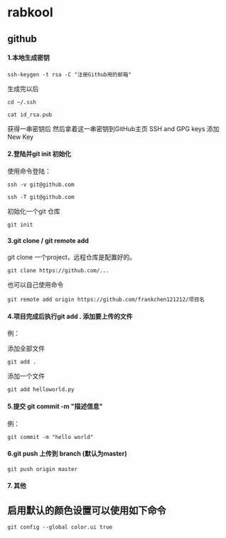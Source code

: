 # rabkool



## github

#### 1.本地生成密钥

```
ssh-keygen -t rsa -C "注册Github用的邮箱"
```

生成完以后

```
cd ~/.ssh 

cat id_rsa.pub
```

获得一串密钥后 然后拿着这一串密钥到GitHub主页 SSH and GPG keys 添加New Key

#### 2.登陆并git init 初始化

使用命令登陆：

```
ssh -v git@github.com 

ssh -T git@github.com
```



初始化一个git 仓库

```
git init
```



#### 3.git clone / git remote add

git clone 一个project，远程仓库是配置好的。

```
git clone https://github.com/...
```

 也可以自己使用命令

```
git remote add origin https://github.com/frankchen121212/项目名
```

#### 4.项目完成后执行git add . 添加要上传的文件

例：

添加全部文件

```
git add .
```

 添加一个文件

```
git add helloworld.py
```

 

#### 5.提交 git commit -m "描述信息"

例：

```
git commit -m "hello world"
```

 

#### 6.git push 上传到 branch (默认为master)

```
git push origin master
```

#### 7. 其他

## 启用默认的颜色设置可以使用如下命令

```shell
git config --global color.ui true
```



